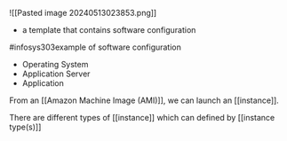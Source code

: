 ![[Pasted image 20240513023853.png]]
- a template that contains software configuration

#infosys303example of software configuration
- Operating System
- Application Server
- Application

From an [[Amazon Machine Image (AMI)]], we can launch an [[instance]].

There are different types of [[instance]] which can defined by [[instance type(s)]]